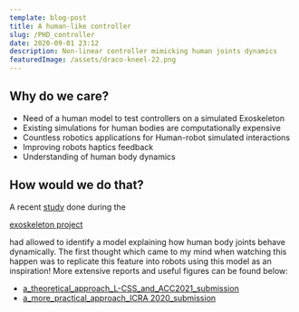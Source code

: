 ```yaml
---
template: blog-post
title: A human-like controller
slug: /PHD_controller
date: 2020-09-01 23:12
description: Non-linear controller mimicking human joints dynamics
featuredImage: /assets/draco-kneel-22.png
---
```

<!--StartFragment-->

## Why do we care?

* Need of a human model to test controllers on a simulated Exoskeleton
* Existing simulations for human bodies are computationally expensive
* Countless robotics applications for Human-robot simulated interactions
* Improving robots haptics feedback
* Understanding of human body dynamics

## How would we do that?

A recent [study](https://arxiv.org/abs/1809.10560) done during the

[exoskeleton project](https://nicolas-robotics-portfolio.netlify.app/exoskeleton)

had allowed to identify a model explaining how human body joints behave dynamically. The first thought which came to my mind when watching this happen was to replicate this feature into robots using this model as an inspiration! More extensive reports and useful figures can be found below:

* [a_theoretical_approach_L-CSS_and_ACC2021_submission](https://nicolas-robotics-portfolio-temp.netlify.app/static/be528f1a600b94e60ec2c7b4bfc85ba8/a_theoretical_approach_L-CSS_and_ACC2021_submission.pdf)
* [a_more_practical_approach_ICRA 2020_submission](https://nicolas-robotics-portfolio-temp.netlify.app/static/4a53ef2ec0caac4ad8bc95a8f2e879a0/a_more_practical_approach_ICRA%202020_submission.pdf)

<!--EndFragment-->